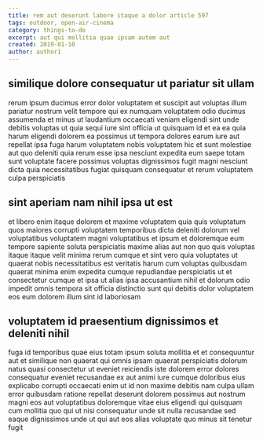 ```yaml
---
title: rem aut deserunt labore itaque a dolor article 597
tags: outdoor, open-air-cinema
category: things-to-do
excerpt: aut qui mollitia quae ipsam autem aut
created: 2019-01-10
author: author1
---
```


## similique dolore consequatur ut pariatur sit ullam

rerum ipsum ducimus error dolor voluptatem et suscipit aut voluptas illum pariatur nostrum velit tempore qui ex numquam voluptatem odio ducimus assumenda et minus ut laudantium occaecati veniam eligendi sint unde debitis voluptas ut quia sequi iure sint officia ut quisquam id et ea ea quia harum eligendi dolorem ea possimus ut tempora dolores earum iure aut repellat ipsa fuga harum voluptatem nobis voluptatem hic et sunt molestiae aut quo deleniti quia rerum esse ipsa nesciunt expedita eum saepe totam sunt voluptate facere possimus voluptas dignissimos fugit magni nesciunt dicta quia necessitatibus fugiat quisquam consequatur et rerum voluptatem culpa perspiciatis

## sint aperiam nam nihil ipsa ut est

et libero enim itaque dolorem et maxime voluptatem quia quis voluptatum quos maiores corrupti voluptatem temporibus dicta deleniti dolorum vel voluptatibus voluptatem magni voluptatibus et ipsum et doloremque eum tempore sapiente soluta perspiciatis maxime alias aut non quo quis voluptas itaque itaque velit minima rerum cumque et sint vero quia voluptates ut quaerat nobis necessitatibus est veritatis harum cum voluptas quibusdam quaerat minima enim expedita cumque repudiandae perspiciatis ut et consectetur cumque et ipsa ut alias ipsa accusantium nihil et dolorum odio impedit omnis tempora sit officia distinctio sunt qui debitis dolor voluptatem eos eum dolorem illum sint id laboriosam

## voluptatem id praesentium dignissimos et deleniti nihil

fuga id temporibus quae eius totam ipsum soluta mollitia et et consequuntur aut et similique non quaerat qui omnis ipsam quaerat perspiciatis dolorum natus quasi consectetur ut eveniet reiciendis iste dolorem error dolores consequatur eveniet recusandae ex aut animi iure cumque doloribus eius explicabo corrupti occaecati enim ut id non maxime debitis nam culpa ullam error quibusdam ratione repellat deserunt dolorem possimus aut nostrum magni eos aut voluptatibus doloremque vitae eius eligendi qui quisquam cum mollitia quo qui ut nisi consequatur unde sit nulla recusandae sed eaque dignissimos unde ut qui aut eos alias voluptate quo minus sit tenetur fugit
